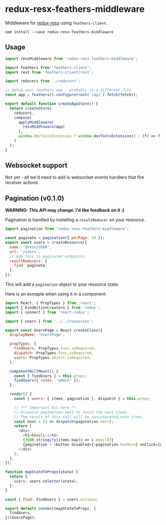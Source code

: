 # redux-resx-feathers-middleware

Middleware for [redux-resx](https://github.com/fixate/redux-resx) using
`feathers-client`.

```shell
npm install --save redux-resx-feathers-middleware
```

## Usage

```javascript
import resxMiddleware from 'redux-resx-feathers-middleware';

import feathers from 'feathers-client';
import rest from 'feathers-client/rest';

import reducers from './reducers';

// Setup your feathers app - probably in a different file
const app = feathers().configure(rest('/api').fetch(fetch));

export default function createAppStore() {
  return createStore(
    reducers,
    compose(
      applyMiddleware(
        resxMiddleware(app)
      ),
      window.devToolsExtension ? window.devToolsExtension() : (f) => f
    )
  );
}
```

## Websocket support

Not yet - all we'd need to add is websocket events handlers that fire receiver actions

## Pagination (v0.1.0)

**WARNING: This API may change. I'd like feedback on it :)**

Pagination is handled by installing a `resultReducer` on your resource.

```javascript
import pagination from 'redux-resx-feathers-middleware';

const paginate = pagination({ perPage: 10 });
export const users = createResource({
  name: '@resx/USER',
  url: '/users',
  // Add this to paginated endpoints
  resultReducers: {
    find: paginate,
  },
});
```

This will add a `pagination` object to your resource state:

Here is an exmaple when using it in a component:

```javascript
import React, { PropTypes } from 'react';
import { bindActionCreators } from 'redux';
import { connect } from 'react-redux';

import { users } from '../../resources';

export const UsersPage = React.createClass({
  displayName: 'UsersPage',

  propTypes: {
    findUsers: PropTypes.func.isRequired,
    dispatch: PropTypes.func.isRequired,
    users: PropTypes.object.isRequired,
  },

  componentWillMount() {
    const { findUsers } = this.props;
    findUsers({ roles: 'admin' });
  },

  render() {
    const { users: { items, pagination }, dispatch } = this.props;

    // *** Important bit here **
    // Dispatch pagination.next to fetch the next items.
    // The result of this call will be concatenated onto items.
    const next = () => dispatch(pagination.next);
    return (
      <div>
        <h1>Emails:</h1>
        {JSON.stringify(items.map(i => i.email))}
        {pagination ? <button disabled={!pagination.hasMore} onClick={next}>Next</button> : null}
      </div>
    );
  },
});

function mapStateToProps(state) {
  return {
    users: users.selector(state),
  };
}

const { find: findUsers } = users.actions;

export default connect(mapStateToProps, {
  findUsers,
})(UsersPage);
```


